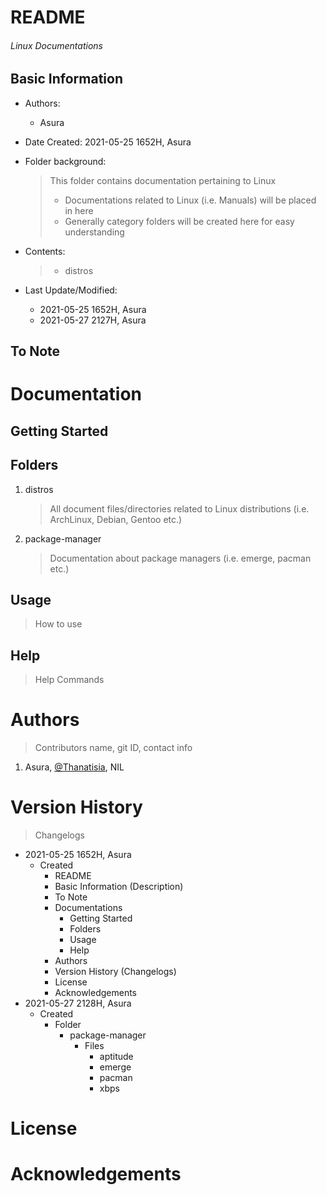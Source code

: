 # README

<h6> Linux Documentations </h6>

## Basic Information

* Authors: 

  * Asura

* Date Created: 2021-05-25 1652H, Asura

* Folder background:

  > This folder contains documentation pertaining to Linux
  >
  > - Documentations related to Linux (i.e. Manuals) will be placed in here
  > - Generally category folders will be created here for easy understanding
  
* Contents:

  > * distros
  
* Last Update/Modified:
  * 2021-05-25 1652H, Asura
  * 2021-05-27 2127H, Asura


## To Note



# Documentation

## Getting Started



## Folders

1. distros

   > All document files/directories related to Linux distributions (i.e. ArchLinux, Debian, Gentoo etc.)

2. package-manager

   > Documentation about package managers (i.e. emerge, pacman etc.)

## Usage

> How to use



## Help

> Help Commands



# Authors

> Contributors name, git ID, contact info

1. Asura, <a href="https://github.com/Thanatisia">@Thanatisia</a>, NIL



# Version History

>  Changelogs

* 2021-05-25 1652H, Asura
  * Created 
    * README
    * Basic Information (Description)
    * To Note
    * Documentations
      * Getting Started
      * Folders
      * Usage
      * Help
    * Authors
    * Version History (Changelogs)
    * License
    * Acknowledgements
* 2021-05-27 2128H, Asura
  * Created
  	* Folder
		* package-manager
			* Files
				* aptitude
				* emerge
				* pacman
				* xbps

# License



# Acknowledgements

